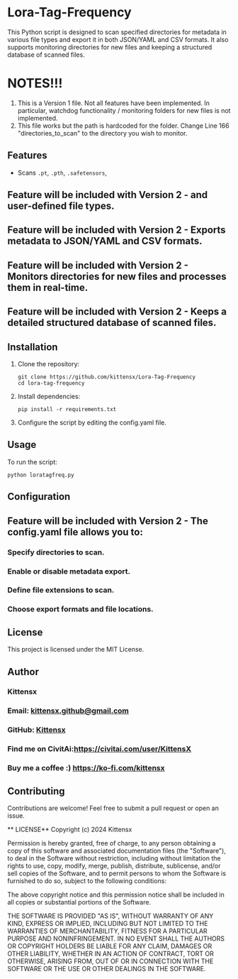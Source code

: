# Lora-Tag-Frequency
This Python script is designed to scan specified directories for metadata in various file types and export it in both JSON/YAML and CSV formats. It also supports monitoring directories for new files and keeping a structured database of scanned files.

# NOTES!!!
1) This is a Version 1 file. Not all features have been implemented. In particular, watchdog functionality / monitoring folders for new files is not implemented.
2) This file works but the path is hardcoded for the folder. Change Line 166 "directories_to_scan" to the directory you wish to monitor.


## Features
- Scans `.pt`, `.pth`, `.safetensors`,
## Feature will be included with Version 2 - and user-defined file types.
## Feature will be included with Version 2 - Exports metadata to JSON/YAML and CSV formats.
## Feature will be included with Version 2 - Monitors directories for new files and processes them in real-time.
## Feature will be included with Version 2 - Keeps a detailed structured database of scanned files.

## Installation
1. Clone the repository:
   ```
   git clone https://github.com/kittensx/Lora-Tag-Frequency
   cd lora-tag-frequency
   ```
2. Install dependencies:
   ```
   pip install -r requirements.txt
   ```
3. Configure the script by editing the config.yaml file.


## Usage
To run the script:

   ```
   python loratagfreq.py
   ```

## Configuration
## Feature will be included with Version 2 - The config.yaml file allows you to:

### Specify directories to scan.
### Enable or disable metadata export.
### Define file extensions to scan.
### Choose export formats and file locations.

## License
This project is licensed under the MIT License.

## Author
###     Kittensx
###     Email: kittensx.github@gmail.com
###     GitHub: [Kittensx](https://github.com/Kittensx/Lora-Tag-Frequency)
###     Find me on CivitAi:https://civitai.com/user/KittensX
###     Buy me a coffee :)  https://ko-fi.com/kittensx

## Contributing
Contributions are welcome! Feel free to submit a pull request or open an issue.

** LICENSE**
Copyright (c) 2024 Kittensx

Permission is hereby granted, free of charge, to any person obtaining a copy
of this software and associated documentation files (the "Software"), to deal
in the Software without restriction, including without limitation the rights
to use, copy, modify, merge, publish, distribute, sublicense, and/or sell
copies of the Software, and to permit persons to whom the Software is
furnished to do so, subject to the following conditions:

The above copyright notice and this permission notice shall be included in all
copies or substantial portions of the Software.

THE SOFTWARE IS PROVIDED "AS IS", WITHOUT WARRANTY OF ANY KIND, EXPRESS OR
IMPLIED, INCLUDING BUT NOT LIMITED TO THE WARRANTIES OF MERCHANTABILITY,
FITNESS FOR A PARTICULAR PURPOSE AND NONINFRINGEMENT. IN NO EVENT SHALL THE
AUTHORS OR COPYRIGHT HOLDERS BE LIABLE FOR ANY CLAIM, DAMAGES OR OTHER
LIABILITY, WHETHER IN AN ACTION OF CONTRACT, TORT OR OTHERWISE, ARISING FROM,
OUT OF OR IN CONNECTION WITH THE SOFTWARE OR THE USE OR OTHER DEALINGS IN THE
SOFTWARE.

